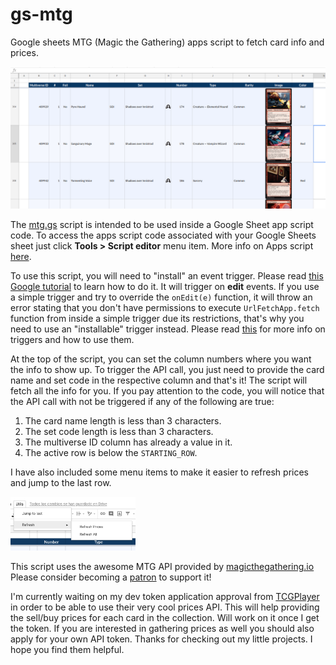 # gs-mtg
Google sheets MTG (Magic the Gathering) apps script to fetch card info and prices.  

![Table example](/images/ss1.png)  

The [mtg.gs](mtg.gs) script is intended to be used inside a Google Sheet app script code. To access the apps script code associated with your Google Sheets sheet just click **Tools > Script editor** menu item. More info on Apps script [here](https://developers.google.com/apps-script/guides/sheets). 

To use this script, you will need to "install" an event trigger. Please read [this Google tutorial](https://developers.google.com/apps-script/guides/triggers/installable) to learn how to do it. It will trigger on **edit** events. If you use a simple trigger and try to override the `onEdit(e)` function, it will throw an error stating that you don't have permissions to execute `UrlFetchApp.fetch` function from inside a simple trigger due its restrictions, that's why you need to use an "installable" trigger instead. Please read [this](https://developers.google.com/apps-script/guides/triggers/) for more info on triggers and how to use them.

At the top of the script, you can set the column numbers where you want the info to show up. To trigger the API call, you just need to provide the card name and set code in the respective column and that's it! The script will fetch all the info for you. If you pay attention to the code, you will notice that the API call with not be triggered if any of the following are true:

1. The card name length is less than 3 characters.
2. The set code length is less than 3 characters.
3. The multiverse ID column has already a value in it.
4. The active row is below the `STARTING_ROW`.

I have also included some menu items to make it easier to refresh prices and jump to the last row.

<img src="/images/ss2.png" width="200">

This script uses the awesome MTG API provided by [magicthegathering.io](https://magicthegathering.io/) Please consider becoming a [patron](https://www.patreon.com/magicthegathering) to support it!

I'm currently waiting on my dev token application approval from [TCGPlayer](https://www.tcgplayer.com) in order to be able to use their very cool prices API. This will help providing the sell/buy prices for each card in the collection. Will work on it once I get the token. If you are interested in gathering prices as well you should also apply for your own API token. Thanks for checking out my little projects. I hope you find them helpful.
